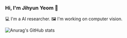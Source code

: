 ### Hi, I'm Jihyun Yeom 👋

💻 I'm a AI researcher.
🖼 I'm working on computer vision.

![Anurag's GitHub stats](https://github-readme-stats.vercel.app/api?username=yeomja99&show_icons=true&theme=vue)

<!--
**yeomja99/yeomja99** is a ✨ _special_ ✨ repository because its `README.md` (this file) appears on your GitHub profile.

Here are some ideas to get you started:

- 🔭 I’m currently working on ...
- 🌱 I’m currently learning ...
- 👯 I’m looking to collaborate on ...
- 🤔 I’m looking for help with ...
- 💬 Ask me about ...
- 📫 How to reach me: ...
- 😄 Pronouns: ...
- ⚡ Fun fact: ...
-->
